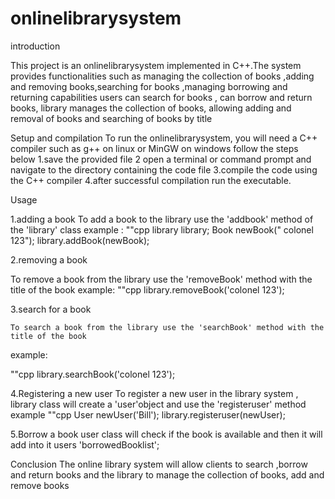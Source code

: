 # onlinelibrarysystem
introduction

This project is  an onlinelibrarysystem implemented in C++.The system provides functionalities such as 
managing the collection of books ,adding and removing books,searching for books ,managing borrowing and returning capabilities
users can search for books , can borrow and return books, library manages the collection of books,
allowing adding and removal of books and searching of books by title 


 Setup and compilation 
 To run the onlinelibrarysystem, you will need a C++ compiler such as g++ on linux or MinGW on 
 windows 
 follow  the steps below
1.save the provided file 
2 open a terminal or command prompt and navigate to the directory containing the code file 
3.compile the code using the C++ compiler
4.after successful compilation run the executable.



Usage 

1.adding a book 
 To add a book to the library use the 'addbook' method of the 'library' class
 example :
   ""cpp
   library library;
   Book newBook(" colonel 123");
   library.addBook(newBook);

   2.removing a book

   To remove a book from the library use the 'removeBook' method with the title of the book 
example:
""cpp
library.removeBook('colonel 123');

3.search for a book

    To search a book from the library use the 'searchBook' method with the title of the book 

example:

""cpp
library.searchBook('colonel 123');

4.Registering a new user 
 To register a new user in the library system , library class will create a 'user'object and use the 
 'registeruser' method 
 example 
 ""cpp
 User newUser('Bill');
 library.registeruser(newUser);

 5.Borrow a book
 user class will check if the book is available and then it will add into it users 'borrowedBooklist';


Conclusion 
The online library system will allow clients to search ,borrow and return books and the
 library to manage the collection of books, add and remove  books




